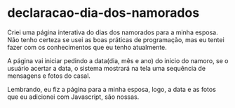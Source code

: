 # declaracao-dia-dos-namorados
Criei uma página interativa do dias dos namorados para a minha esposa. Não tenho certeza se usei as boas práticas de programação, mas eu tentei fazer com os conhecimentos que eu tenho atualmente.

A página vai iniciar pedindo a data(dia, mês e ano) do inicio do namoro, se o usuário acertar a data, o sistema mostrará na tela uma sequência de mensagens e fotos do casal.

Lembrando, eu fiz a página para a minha esposa, logo, a data e as fotos que eu adicionei com Javascript, são nossas.
